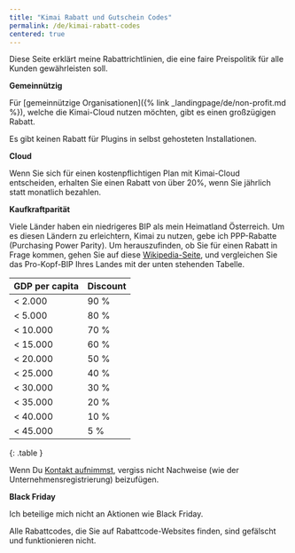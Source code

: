 ```yaml
---
title: "Kimai Rabatt und Gutschein Codes"
permalink: /de/kimai-rabatt-codes
centered: true
---
```


Diese Seite erklärt meine Rabattrichtlinien, die eine faire Preispolitik für alle Kunden gewährleisten soll.

**Gemeinnützig**

Für [gemeinnützige Organisationen]({% link _landingpage/de/non-profit.md %}), welche die Kimai-Cloud nutzen möchten, gibt es einen großzügigen Rabatt.   

Es gibt keinen Rabatt für Plugins in selbst gehosteten Installationen. 

**Cloud**

Wenn Sie sich für einen kostenpflichtigen Plan mit Kimai-Cloud entscheiden, erhalten Sie einen Rabatt von über 20%, wenn Sie jährlich statt monatlich bezahlen.

**Kaufkraftparität**

Viele Länder haben ein niedrigeres BIP als mein Heimatland Österreich.
Um es diesen Ländern zu erleichtern, Kimai zu nutzen, gebe ich PPP-Rabatte (Purchasing Power Parity).
Um herauszufinden, ob Sie für einen Rabatt in Frage kommen, gehen Sie auf diese [Wikipedia-Seite](https://en.wikipedia.org/wiki/List_of_countries_by_GDP_(nominal)_per_capita),
und vergleichen Sie das Pro-Kopf-BIP Ihres Landes mit der unten stehenden Tabelle.

| GDP per capita | Discount |
|----------------|----------|
| <  2.000       | 90 %     |
| <  5.000       | 80 %     |
| < 10.000       | 70 %     |
| < 15.000       | 60 %     |
| < 20.000       | 50 %     |
| < 25.000       | 40 %     |
| < 30.000       | 30 %     |
| < 35.000       | 20 %     |
| < 40.000       | 10 %     |
| < 45.000       | 5 %      |
{: .table }

Wenn Du [Kontakt aufnimmst](mailto:support@kimai.cloud), vergiss nicht Nachweise (wie der Unternehmensregistrierung) beizufügen.

**Black Friday**

Ich beteilige mich nicht an Aktionen wie Black Friday.

Alle Rabattcodes, die Sie auf Rabattcode-Websites finden, sind gefälscht und funktionieren nicht.


 

